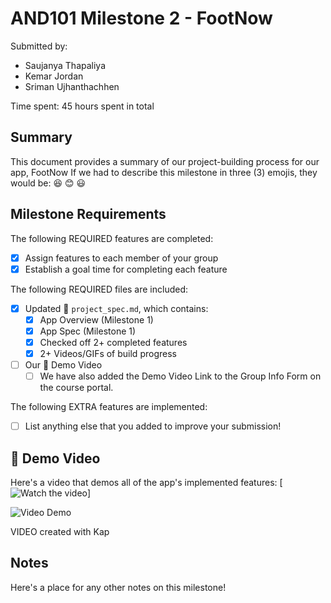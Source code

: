 <!-- (This is a comment) INSTRUCTIONS: Go through this page and fill out any **bolded** entries with their correct values.-->

# AND101 Milestone 2 - **FootNow**

Submitted by:
- Saujanya Thapaliya
- Kemar Jordan
- Sriman Ujhanthachhen

Time spent: 45 hours spent in total

## Summary

This document provides a summary of our project-building process for our app, FootNow
If we had to describe this milestone in three (3) emojis, they would be: 😆 😊 😃

<!-- (This is a comment) INSTRUCTIONS: Go through this page and fill out any **bolded** entries with their correct values.-->

## Milestone Requirements

<!-- Please be sure to change the [ ] to [x] for any features you completed.  If a feature is not checked [x], you might miss the points for that item! -->

The following REQUIRED features are completed:

- [X] Assign features to each member of your group
- [X] Establish a goal time for completing each feature

The following REQUIRED files are included:

- [X] Updated 📄 `project_spec.md`, which contains:
  - [X] App Overview (Milestone 1)
  - [X] App Spec (Milestone 1)
  - [X] Checked off 2+ completed features
  - [X] 2+ Videos/GIFs of build progress

- [ ] Our 🎥 Demo Video
  - [ ] We have also added the Demo Video Link to the Group Info Form on the course portal.

The following EXTRA features are implemented:

- [ ] List anything else that you added to improve your submission!

## 🎥 Demo Video

Here's a video that demos all of the app's implemented features:
[![Watch the video](https://vimeo.com/884091631?share=copy)]

<img src='https://github.com/Pod-42/Capstone-Project/blob/main/Kapture%202023-11-12%20at%2019.00.35.gif' title='Video Demo' width='' alt='Video Demo' />

VIDEO created with Kap

## Notes

Here's a place for any other notes on this milestone!
